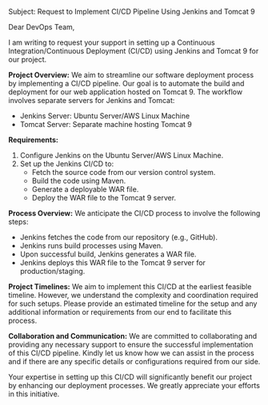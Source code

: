 Subject: Request to Implement CI/CD Pipeline Using Jenkins and Tomcat 9

Dear DevOps Team,

I am writing to request your support in setting up a Continuous Integration/Continuous Deployment (CI/CD) using Jenkins and Tomcat 9 for our project.

**Project Overview:**
We aim to streamline our software deployment process by implementing a CI/CD pipeline. Our goal is to automate the build and deployment for our web application hosted on Tomcat 9. 
The workflow involves separate servers for Jenkins and Tomcat:

- Jenkins Server: Ubuntu Server/AWS Linux Machine
- Tomcat Server: Separate machine hosting Tomcat 9

**Requirements:**
1. Configure Jenkins on the Ubuntu Server/AWS Linux Machine.
2. Set up the Jenkins CI/CD to:
   - Fetch the source code from our version control system.
   - Build the code using Maven.
   - Generate a deployable WAR file.
   - Deploy the WAR file to the Tomcat 9 server.

**Process Overview:**
We anticipate the CI/CD process to involve the following steps:
- Jenkins fetches the code from our repository (e.g., GitHub).
- Jenkins runs build processes using Maven.
- Upon successful build, Jenkins generates a WAR file.
- Jenkins deploys this WAR file to the Tomcat 9 server for production/staging.

**Project Timelines:**
We aim to implement this CI/CD at the earliest feasible timeline. However, we understand the complexity and coordination required for such setups.
Please provide an estimated timeline for the setup and any additional information or requirements from our end to facilitate this process.

**Collaboration and Communication:**
We are committed to collaborating and providing any necessary support to ensure the successful implementation of this CI/CD pipeline. 
Kindly let us know how we can assist in the process and if there are any specific details or configurations required from our side.

Your expertise in setting up this CI/CD will significantly benefit our project by enhancing our deployment processes. We greatly appreciate your efforts in this initiative.
